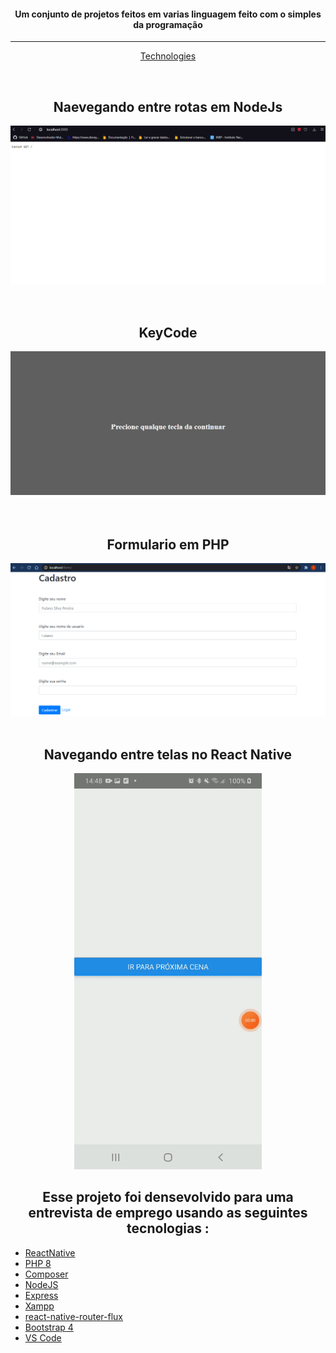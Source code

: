 <h4 align="center" >
  Um conjunto de projetos feitos em varias linguagem feito com o simples da programação
</h4>
<hr>
<p align="center">
  <a href="#igor-technologies">Technologies</a>
</p>

<br>
  <div>
    <h2 align="center">Naevegando entre rotas em NodeJs</h2>
    <img src="./github/img/NodeJsTeste.gif" />
  </div>
</br>

<br>
  <div>
    <h2 align="center">KeyCode</h2>
    <img src="./github/img/KeyCode.gif" />
  </div>
</br>

<br>
  <div>
    <h2 align="center">Formulario em PHP</h2>
    <img src="./github/img/Form.gif" />
  </div>
</br>


  <div align="center">
    <h2 align="center">Navegando entre telas no React Native</h2>
    <img  src="./github/img/mobile.gif" width="300px" height="auto" />
  </div>


<div id="igor-technologies">
    <h2 align="center">Esse projeto foi densevolvido para uma entrevista de emprego usando as seguintes
tecnologias :</h2>
    <ul>
      <li><a href="https://reactnative.dev">ReactNative</a></li>
      <li><a href="https://www.php.net/releases/8.0/en.php">PHP 8</a></li>
      <li><a href="https://getcomposer.org">Composer</a></li>
      <li><a href="https://nodejs.org/en/">NodeJS</a></li>
      <li><a href="https://expressjs.com/pt-br/">Express</a></li>
      <li><a href="https://www.apachefriends.org/pt_br/index.html">Xampp</a></li>
      <li><a href="https://www.apachefriends.org/pt_br/index.html">react-native-router-flux</a></li>
      <li><a href="https://getbootstrap.com">Bootstrap 4</a></li>
      <li><a href="https://code.visualstudio.com">VS Code</a></li>
    </ul>
</div>
